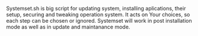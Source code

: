 
Systemset.sh is big script for updating system, installing aplications, 
their setup, securing and tweaking operation system. It acts on Your 
choices, so each step can be chosen or ignored. Systemset will work in 
post installation mode as well as in update and maintanance mode.
